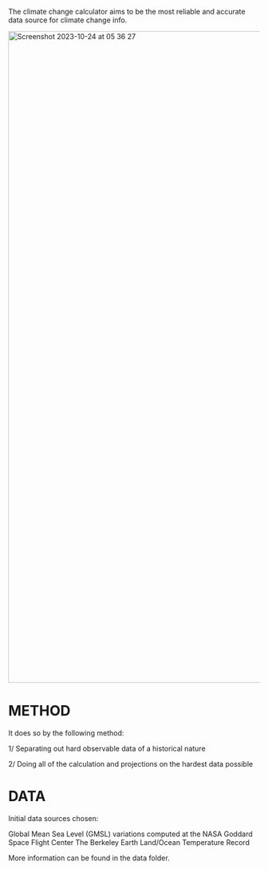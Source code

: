 
The climate change calculator aims to be the most reliable and accurate data source for climate change info.

<img width="1304" alt="Screenshot 2023-10-24 at 05 36 27" src="https://github.com/fractastical/climatechangecalculator/assets/589191/d86f90bc-68f7-4783-ab2b-74c93aad7c53">


# METHOD

It does so by the following method:

1/ Separating out hard observable data of a historical nature 

2/ Doing all of the calculation and projections on the hardest data possible 




# DATA

Initial data sources chosen:

Global Mean Sea Level (GMSL) variations computed at the NASA Goddard Space Flight Center 
The Berkeley Earth Land/Ocean Temperature Record

More information can be found in the data folder. 



